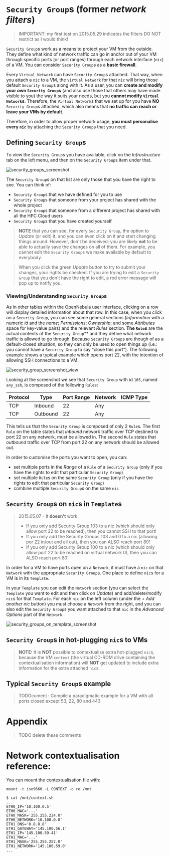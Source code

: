 # `Security Group`s (former _network filters_)

>IMPORTANT: my first test on 2015.05.29 indicates the filters DO NOT restrict as I would think!

`Security Group`s work as a means to protect your VM from the outside. They define what kind of network traffic can go in and/or out of your VM through specific ports (or port ranges) through each network interface (`nic`) of a VM. You can consider `Security Group`s as a **basic firewall**.

Every `Virtual Network` can have `Security Group`s attached. That way, when you attach a `nic` to a VM, the `Virtual Network` for that `nic` will bring those default `Security Group`s along with it. As a user, you can **create and modify your own `Security Group`s** (and also use those that others may have made visible to you) the way it suits your needs, but you **cannot modify `Virtual Network`s**. Therefore, the `Virtual Network`s that we set up for you have **NO** `Security Group`s attached, which also means that **no traffic can reach or leave your VMs by default**.

Therefore, in order to allow proper network usage, **you must personalise every `nic`** by attaching the `Security Group`s that you need.

## Defining `Security Group`s

To view the `Security Group`s you have available, click on the _Infrastructure_ tab on the left menu, and then on the `Security Group`s item under that. 

![security_groups_screenshot](https://git.osd.surfsara.nl/cloud-adm/OpenNebula-4.12-deployment/raw/master/images/security_groups.png)

The `Security Group`s on that list are only those that you have the right to see. You can think of:
* `Security Group`s that we have defined for you to use
* `Security Group`s that someone from your project has shared with the whole project
* `Security Group`s that someone from a different project has shared with all the HPC Cloud users
* `Security Group`s that you have created yourself

> **NOTE** that you can see, for every `Security Group`, the option to _Update_ (or edit) it, and you can even click on it and start changing things around. However, don't be deceived: you are likely **not** to be able to actually save the changes on all of them. For example, you cannot edit the `Security Group`s we make available by default to everybody.

> When you click the green _Update_ button to try to submit your changes, your rights be checked. If you are trying to edit a `Security Group` that you don't have the right to edit, a red error message will pop up to notify you.

### Viewing/Understanding `Security Group`s

As in other tables within the OpenNebula user interface, clicking on a row will display detailed information about that row. In this case, when you click on a `Security Group`, you can see some general sections (_Information_ with a numeric _id_ and the _name_; _Permissions_; _Ownership_; and some _Attributes_ space for key-value pairs) and the relevant _Rules_ section. **The `Rule`s** are the actual contents of the `Security Group`** and they define what network traffic is allowed to go through. Because `Security Group`s are though of as a default-closed situation, so they can only be used to open things up (i.e.: you cannot have a `Security Group` to say "close this port"). The following example shows a typical example which opens port 22, with the intention of allowing SSH connections to a VM.

![security_group_screenshot_view](https://git.osd.surfsara.nl/cloud-adm/OpenNebula-4.12-deployment/raw/master/images/security_group_ssh.png)

Looking at the screenshot we see that `Security Group` with id `105`, named `any_ssh`, is composed of the following `Rule`s:

| Protocol | Type | Port Range | Network | ICMP Type |
| -------- | ---- | ---------- | ------- | --------- |
| TCP      | Inbound | 22      | Any     |           |
| TCP      | Outbound | 22     | Any     |           |

This tells us that the `Security Group` is composed of only 2 `Rule`s. The first `Rule` on the table states that _inbound_ network traffic over TCP destined to port 22 on any network, must be allowed in. The second `Rule` states that _outbound_ traffic over TCP from port 22 on any network should be allowed out.

In order to customise the ports you want to open, you can:
* set multiple ports in the _Range_ of a `Rule` of a `Security Group` (only if you have the rights to edit that particular `Security Group`)
* set multiple `Rule`s on the same `Security Group` (only if you have the rights to edit that particular `Security Group`)
* combine multiple `Security Group`s on the same `nic`

## `Security Group`s on `nic`s in `Template`s

>2015.05.07 - It **doesn't** work:
> * If you only add Security Group 103 to a nic (which should only allow port 22 to be reached), then you cannot SSH to that port!
> * If you only add the Security Groups 103 and 0 to a nic (allowing por 22 in/out and all out), then you can ALSO reach port 80!
> * If you only add Security Group 100 to a nic (which should only allow port 22 to be reached on virtual network 0), then you can ALSO reach port 80!

In order for a VM to have ports open on a `Network`, it must have a `nic` on that `Network` with the appropriate `Security Group`s. One place to define `nic`s for a VM is in its `Template`.

In your `Template` you can edit the `Network` section (you can select the `Template` you want to edit and then click on _Update_) and add/delete/modify `nic`s for that `Template`. For each `nic` on the left column (under the _+ Add another nic_ button) you must choose a `Network` from the right, and you can also edit the `Security Group`s you want attached to that `nic` in the _Advanced Options_ part of the `Network`.

![security_groups_on_template_screenshot](https://git.osd.surfsara.nl/cloud-adm/OpenNebula-4.12-deployment/raw/master/images/security_groups_on_template.png)

## `Security Group`s in hot-plugging `nic`s to VMs

> **NOTE:** It is **NOT** possible to contextualise extra hot-plugged `nic`s, because the VM `context` (the virtual CD-ROM drive containing the contextualisation information) will **NOT** get updated to include extra information for the extra attached `nic`s.

## Typical `Security Group`s example

>TODOcument : Compile a paradigmatic example for a VM with all ports closed except 53, 22, 80 and 443

# Appendix
>TODO delete these comments

# Network contextualisation reference:

You can mount the contextualisation file with:
```
mount -t iso9660 -L CONTEXT -o ro /mnt
```

```
$ cat /mnt/context.sh
...
ETH0_IP='10.100.0.5'
ETH0_MAC='...'
ETH0_MASK='255.255.224.0'
ETH0_NETWORK='10.100.0.0'
ETH1_DNS='8.8.8.8'
ETH1_GATEWAY='145.100.56.1'
ETH1_IP='145.100.59.41'
ETH1_MAC='...'
ETH1_MASK='255.255.252.0'
ETH1_NETWORK='145.100.59.0'
...
```